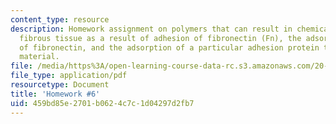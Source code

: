 ```yaml
---
content_type: resource
description: Homework assignment on polymers that can result in chemical bonding of
  fibrous tissue as a result of adhesion of fibronectin (Fn), the adsorption and desorption
  of fibronectin, and the adsorption of a particular adhesion protein to its bone-bonding
  material.
file: /media/https%3A/open-learning-course-data-rc.s3.amazonaws.com/20-441j-biomaterials-tissue-interactions-fall-2009/459bd85e2701b0624c7c1d04297d2fb7_MIT20_441JF09_hw6.pdf
file_type: application/pdf
resourcetype: Document
title: 'Homework #6'
uid: 459bd85e-2701-b062-4c7c-1d04297d2fb7
---
```

